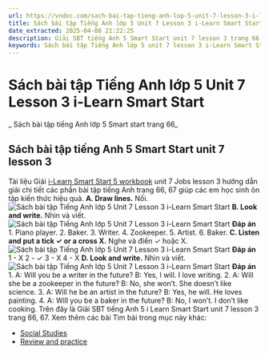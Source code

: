 ```yaml
---
url: https://vndoc.com/sach-bai-tap-tieng-anh-lop-5-unit-7-lesson-3-i-learn-smart-start-338881
title: Sách bài tập Tiếng Anh lớp 5 Unit 7 Lesson 3 i-Learn Smart Start - Sách bài tập tiếng Anh lớp 5 Smart start trang 66 - VnDoc.com
date_extracted: 2025-04-08 21:22:25
description: Giải SBT tiếng Anh 5 Smart Start unit 7 lesson 3 trang 66 67 bao gồm đáp án các phần bài tập i-Learn Smart Start 5 workbook.
keywords: Sách bài tập Tiếng Anh lớp 5 unit 7 lesson 3 i-Learn Smart Start,Sách bài tập tiếng Anh lớp 5 Smart start trang 67,smart start grade 5 workbook unit 7 lesson 3,sách bài tập tiếng anh lớp 5 i learn smart start unit 7 lesson 3,i Learn Smart Start 5 workbook unit 7 lesson 3
---
```


# Sách bài tập Tiếng Anh lớp 5 Unit 7 Lesson 3 i-Learn Smart Start
 _ Sách bài tập tiếng Anh lớp 5 Smart start trang 66_
## Sách bài tập tiếng Anh 5 Smart Start unit 7 lesson 3
Tài liệu Giải [i-Learn Smart Start 5 workbook](<https://vndoc.com/sach-bai-tap-tieng-anh-lop-5-i-learn-smart-start>) unit 7 Jobs lesson 3 hướng dẫn giải chi tiết các phần bài tập tiếng Anh trang 66, 67 giúp các em học sinh ôn tập kiến thức hiệu quả.
**A. Draw lines.** Nối.
![Sách bài tập Tiếng Anh lớp 5 Unit 7 Lesson 3 i-Learn Smart Start](https://i.vdoc.vn/data/image/2025/03/19/sach-bai-tap-tieng-anh-lop-5-unit-7-lesson-3-i-learn-smart-start-1.png)
**B. Look and write.** Nhìn và viết.
![Sách bài tập Tiếng Anh lớp 5 Unit 7 Lesson 3 i-Learn Smart Start](https://i.vdoc.vn/data/image/2025/03/19/sach-bai-tap-tieng-anh-lop-5-unit-7-lesson-3-i-learn-smart-start-2.png)
**Đáp án**
1\. Piano player.
2\. Baker.
3\. Writer.
4\. Zookeeper.
5\. Artist.
6\. Baker.
**C. Listen and put a tick ✓ or a cross X.** Nghe và điền ✓ hoặc X.
![Sách bài tập Tiếng Anh lớp 5 Unit 7 Lesson 3 i-Learn Smart Start](https://i.vdoc.vn/data/image/2025/03/19/sach-bai-tap-tieng-anh-lop-5-unit-7-lesson-3-i-learn-smart-start-3.png)
**Đáp án**
1 - X
2 - ✓
3 - X
4 - X
**D. Look and write.** Nhìn và viết.
![Sách bài tập Tiếng Anh lớp 5 Unit 7 Lesson 3 i-Learn Smart Start](https://i.vdoc.vn/data/image/2025/03/19/sach-bai-tap-tieng-anh-lop-5-unit-7-lesson-3-i-learn-smart-start-4.png)
**Đáp án**
1\. A: Will you be a writer in the future?
B: Yes, I will. I love writing.
2\. A: Will she be a zookeeper in the future?
B: No, she won’t. She doesn’t like science.
3\. A: Will he be an artist in the future?
B: Yes, he will. He loves painting.
4\. A: Will you be a baker in the future?
B: No, I won’t. I don’t like cooking.
Trên đây là Giải SBT tiếng Anh 5 i Learn Smart Start unit 7 lesson 3 trang 66, 67.
Xem thêm các bài Tìm bài trong mục này khác:
  * [Social Studies](</sach-bai-tap-tieng-anh-lop-5-unit-7-social-studies-i-learn-smart-start-338883>)
  * [Review and practice](</sach-bai-tap-tieng-anh-lop-5-unit-7-review-and-practice-i-learn-smart-start-338892>)

